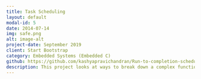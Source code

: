 ```yaml
---
title: Task Scheduling
layout: default
modal-id: 5
date: 2014-07-14
img: safe.png
alt: image-alt
project-date: September 2019 
client: Start Bootstrap
category: Embedded Systems (Embedded C)
github: https://github.com/kashyapravichandran/Run-to-completion-scheduling
description: This project looks at ways to break down a complex functions into tiny portion based on a execution time deadline and tries to schedule such different functions with run to completion scheduling which goes about executing them either in a round robin fashion or based on event triggering.     
---
```

